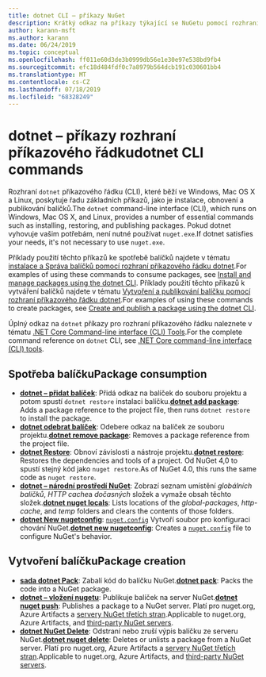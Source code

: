 ```yaml
---
title: dotnet CLI – příkazy NuGet
description: Krátký odkaz na příkazy týkající se NuGetu pomocí rozhraní příkazového řádku dotnet.
author: karann-msft
ms.author: karann
ms.date: 06/24/2019
ms.topic: conceptual
ms.openlocfilehash: ff011e60d3de3b0999db56e1e30e97e538bd9fb4
ms.sourcegitcommit: efc18d484fdf0c7a8979b564dcb191c030601bb4
ms.translationtype: MT
ms.contentlocale: cs-CZ
ms.lasthandoff: 07/18/2019
ms.locfileid: "68328249"
---
```

# <a name="dotnet-cli-commands"></a><span data-ttu-id="4c848-103">dotnet – příkazy rozhraní příkazového řádku</span><span class="sxs-lookup"><span data-stu-id="4c848-103">dotnet CLI commands</span></span>

<span data-ttu-id="4c848-104">Rozhraní `dotnet` příkazového řádku (CLI), které běží ve Windows, Mac OS X a Linux, poskytuje řadu základních příkazů, jako je instalace, obnovení a publikování balíčků.</span><span class="sxs-lookup"><span data-stu-id="4c848-104">The `dotnet` command-line interface (CLI), which runs on Windows, Mac OS X, and Linux, provides a number of essential commands such as installing, restoring, and publishing packages.</span></span> <span data-ttu-id="4c848-105">Pokud dotnet vyhovuje vašim potřebám, není nutné používat `nuget.exe`.</span><span class="sxs-lookup"><span data-stu-id="4c848-105">If dotnet satisfies your needs, it's not necessary to use `nuget.exe`.</span></span>

<span data-ttu-id="4c848-106">Příklady použití těchto příkazů ke spotřebě balíčků najdete v tématu [instalace a Správa balíčků pomocí rozhraní příkazového řádku dotnet](../consume-packages/install-use-packages-dotnet-cli.md).</span><span class="sxs-lookup"><span data-stu-id="4c848-106">For examples of using these commands to consume packages, see [Install and manage packages using the dotnet CLI](../consume-packages/install-use-packages-dotnet-cli.md).</span></span> <span data-ttu-id="4c848-107">Příklady použití těchto příkazů k vytváření balíčků najdete v tématu [Vytvoření a publikování balíčku pomocí rozhraní příkazového řádku dotnet](../quickstart/create-and-publish-a-package-using-the-dotnet-cli.md).</span><span class="sxs-lookup"><span data-stu-id="4c848-107">For examples of using these commands to create packages, see [Create and publish a package using the dotnet CLI](../quickstart/create-and-publish-a-package-using-the-dotnet-cli.md).</span></span>

<span data-ttu-id="4c848-108">Úplný odkaz na `dotnet` příkazy pro rozhraní příkazového řádku naleznete v tématu [.NET Core Command-line interface (CLI) Tools](/dotnet/core/tools/?tabs=netcore2x).</span><span class="sxs-lookup"><span data-stu-id="4c848-108">For the complete command reference on `dotnet` CLI, see [.NET Core command-line interface (CLI) tools](/dotnet/core/tools/?tabs=netcore2x).</span></span>

## <a name="package-consumption"></a><span data-ttu-id="4c848-109">Spotřeba balíčku</span><span class="sxs-lookup"><span data-stu-id="4c848-109">Package consumption</span></span>

- <span data-ttu-id="4c848-110">[**dotnet – přidat balíček**](/dotnet/core/tools/dotnet-add-package): Přidá odkaz na balíček do souboru projektu a potom spustí `dotnet restore` instalaci balíčku.</span><span class="sxs-lookup"><span data-stu-id="4c848-110">[**dotnet add package**](/dotnet/core/tools/dotnet-add-package): Adds a package reference to the project file, then runs `dotnet restore` to install the package.</span></span>
- <span data-ttu-id="4c848-111">[**dotnet odebrat balíček**](/dotnet/core/tools/dotnet-remove-package): Odebere odkaz na balíček ze souboru projektu.</span><span class="sxs-lookup"><span data-stu-id="4c848-111">[**dotnet remove package**](/dotnet/core/tools/dotnet-remove-package): Removes a package reference from the project file.</span></span>
- <span data-ttu-id="4c848-112">[**dotnet Restore**](/dotnet/core/tools/dotnet-restore?tabs=netcore2x): Obnoví závislosti a nástroje projektu.</span><span class="sxs-lookup"><span data-stu-id="4c848-112">[**dotnet restore**](/dotnet/core/tools/dotnet-restore?tabs=netcore2x): Restores the dependencies and tools of a project.</span></span> <span data-ttu-id="4c848-113">Od NuGet 4,0 to spustí stejný kód jako `nuget restore`.</span><span class="sxs-lookup"><span data-stu-id="4c848-113">As of NuGet 4.0, this runs the same code as `nuget restore`.</span></span>
- <span data-ttu-id="4c848-114">[**dotnet – národní prostředí NuGet**](/dotnet/core/tools/dotnet-nuget-locals): Zobrazí seznam umístění *globálních balíčků*, *HTTP cache*a *dočasných* složek a vymaže obsah těchto složek.</span><span class="sxs-lookup"><span data-stu-id="4c848-114">[**dotnet nuget locals**](/dotnet/core/tools/dotnet-nuget-locals): Lists locations of the *global-packages*, *http-cache*, and *temp* folders and clears the contents of those folders.</span></span>
- <span data-ttu-id="4c848-115">[**dotnet New nugetconfig**](/dotnet/core/tools/dotnet-new): [`nuget.config`](../reference/nuget-config-file.md) Vytvoří soubor pro konfiguraci chování NuGet.</span><span class="sxs-lookup"><span data-stu-id="4c848-115">[**dotnet new nugetconfig**](/dotnet/core/tools/dotnet-new): Creates a [`nuget.config`](../reference/nuget-config-file.md) file to configure NuGet's behavior.</span></span>

## <a name="package-creation"></a><span data-ttu-id="4c848-116">Vytvoření balíčku</span><span class="sxs-lookup"><span data-stu-id="4c848-116">Package creation</span></span>

- <span data-ttu-id="4c848-117">[**sada dotnet Pack**](/dotnet/core/tools/dotnet-pack?tabs=netcore2x): Zabalí kód do balíčku NuGet.</span><span class="sxs-lookup"><span data-stu-id="4c848-117">[**dotnet pack**](/dotnet/core/tools/dotnet-pack?tabs=netcore2x): Packs the code into a NuGet package.</span></span>
- <span data-ttu-id="4c848-118">[**dotnet – vložení nugetu**](/dotnet/core/tools/dotnet-nuget-push): Publikuje balíček na server NuGet.</span><span class="sxs-lookup"><span data-stu-id="4c848-118">[**dotnet nuget push**](/dotnet/core/tools/dotnet-nuget-push): Publishes a package to a NuGet server.</span></span> <span data-ttu-id="4c848-119">Platí pro nuget.org, Azure Artifacts a [servery NuGet třetích stran](../hosting-packages/overview.md).</span><span class="sxs-lookup"><span data-stu-id="4c848-119">Applicable to nuget.org, Azure Artifacts, and [third-party NuGet servers](../hosting-packages/overview.md).</span></span>
- <span data-ttu-id="4c848-120">[**dotnet NuGet Delete**](/dotnet/core/tools/dotnet-nuget-delete): Odstraní nebo zruší výpis balíčku ze serveru NuGet.</span><span class="sxs-lookup"><span data-stu-id="4c848-120">[**dotnet nuget delete**](/dotnet/core/tools/dotnet-nuget-delete): Deletes or unlists a package from a NuGet server.</span></span> <span data-ttu-id="4c848-121">Platí pro nuget.org, Azure Artifacts a [servery NuGet třetích stran](../hosting-packages/overview.md).</span><span class="sxs-lookup"><span data-stu-id="4c848-121">Applicable to nuget.org, Azure Artifacts, and [third-party NuGet servers](../hosting-packages/overview.md).</span></span>
